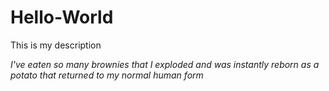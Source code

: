 # Hello-World


This is my description


_I've eaten so many brownies that I exploded and was instantly reborn as a potato that returned to my normal human form_
